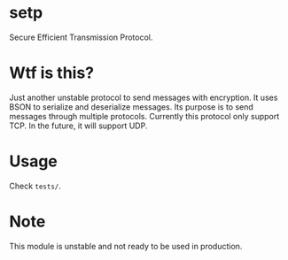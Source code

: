 # setp
Secure Efficient Transmission Protocol.

# Wtf is this?
Just another unstable protocol to send messages with encryption. It uses BSON to serialize and deserialize messages. Its purpose is to send messages through multiple protocols. Currently this protocol only support TCP. In the future, it will support UDP.

# Usage
Check `tests/`.

# Note
This module is unstable and not ready to be used in production.
